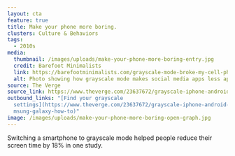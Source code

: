 ```yaml
---
layout: cta
feature: true
title: Make your phone more boring.
clusters: Culture & Behaviors
tags:
  - 2010s
media:
  thumbnail: /images/uploads/make-your-phone-more-boring-entry.jpg
  credit: Barefoot Minimalists
  link: https://barefootminimalists.com/grayscale-mode-broke-my-cell-phone-addiction/
  alt: Photo showing how grayscale mode makes social media apps less appealing.
source: The Verge
source_link: https://www.theverge.com/23637672/grayscale-iphone-android-pixel-samsung-galaxy-how-to
outbound_links: "[Find your grayscale
  settings](https://www.theverge.com/23637672/grayscale-iphone-android-pixel-sa\
  msung-galaxy-how-to)"
image: /images/uploads/make-your-phone-more-boring-open-graph.jpg
---
```

Switching a smartphone to grayscale mode helped people reduce their screen time by 18% in one study.